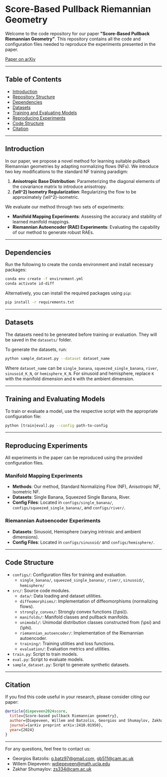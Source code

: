 # Score-Based Pullback Riemannian Geometry

Welcome to the code repository for our paper **"Score-Based Pullback Riemannian Geometry"**. This repository contains all the code and configuration files needed to reproduce the experiments presented in the paper.

[Paper on arXiv](https://arxiv.org/abs/2410.01950)

---

## Table of Contents

- [Introduction](#introduction)
- [Repository Structure](#repository-structure)
- [Dependencies](#dependencies)
- [Datasets](#datasets)
- [Training and Evaluating Models](#training-and-evaluating-models)
- [Reproducing Experiments](#reproducing-experiments)
- [Code Structure](#code-structure)
- [Citation](#citation)

---

## Introduction

In our paper, we propose a novel method for learning suitable pullback Riemannian geometries by adapting normalizing flows (NFs). We introduce two key modifications to the standard NF training paradigm:

1. **Anisotropic Base Distribution**: Parameterizing the diagonal elements of the covariance matrix to introduce anisotropy.
2. **\(\ell^2\) Isometry Regularization**: Regularizing the flow to be approximately \(\ell^2\)-isometric.

We evaluate our method through two sets of experiments:

- **Manifold Mapping Experiments**: Assessing the accuracy and stability of learned manifold mappings.
- **Riemannian Autoencoder (RAE) Experiments**: Evaluating the capability of our method to generate robust RAEs.

---

## Dependencies

Run the following to create the conda environment and install necessary packages:

```bash
conda env create -f environment.yml
conda activate id-diff
```

Alternatively, you can install the required packages using `pip`:

```bash
pip install -r requirements.txt
```

---

## Datasets

The datasets need to be generated before training or evaluation. They will be saved in the `datasets/` folder.

To generate the datasets, run:

```bash
python sample_dataset.py --dataset dataset_name
```

Where `dataset_name` can be `single_banana`, `squeezed_single_banana`, `river`, `sinusoid_K_N`, or `hemisphere_K_N`. For sinusoid and hemisphere, replace `K` with the manifold dimension and `N` with the ambient dimension.

---

## Training and Evaluating Models

To train or evaluate a model, use the respective script with the appropriate configuration file:

```bash
python [train|eval].py --config path-to-config
```

---

## Reproducing Experiments

All experiments in the paper can be reproduced using the provided configuration files.

### Manifold Mapping Experiments

- **Methods**: Our method, Standard Normalizing Flow (NF), Anisotropic NF, Isometric NF.
- **Datasets**: Single Banana, Squeezed Single Banana, River.
- **Config Files**: Located in `configs/single_banana/`, `configs/squeezed_single_banana/`, and `configs/river/`.
  
### Riemannian Autoencoder Experiments

- **Datasets**: Sinusoid, Hemisphere (varying intrinsic and ambient dimensions).
- **Config Files**: Located in `configs/sinusoid/` and `configs/hemisphere/`.

---

## Code Structure

- `configs/`: Configuration files for training and evaluation.
  - `single_banana/`, `squeezed_single_banana/`, `river/`, `sinusoid/`, `hemisphere/`
- `src/`: Source code modules.
  - `data/`: Data loading and dataset utilities.
  - `diffeomorphisms/`: Implementation of diffeomorphisms (normalizing flows).
  - `strongly_convex/`: Strongly convex functions (\(\psi\)).
  - `manifolds/`: Manifold classes and pullback manifolds.
  - `unimodal/`: Unimodal distribution classes constructed from \(\psi\) and \(\phi\).
  - `riemannian_autoencoder/`: Implementation of the Riemannian autoencoder.
  - `training/`: Training utilities and loss functions.
  - `evaluation/`: Evaluation metrics and utilities.
- `train.py`: Script to train models.
- `eval.py`: Script to evaluate models.
- `sample_dataset.py`: Script to generate synthetic datasets.

---

## Citation

If you find this code useful in your research, please consider citing our paper:

```bibtex
@article{diepeveen2024score,
  title={Score-based pullback Riemannian geometry},
  author={Diepeveen, Willem and Batzolis, Georgios and Shumaylov, Zakhar and Sch{\"o}nlieb, Carola-Bibiane},
  journal={arXiv preprint arXiv:2410.01950},
  year={2024}
}
```

---

For any questions, feel free to contact us:

- Georgios Batzolis: [g.batz97@gmail.com](mailto:g.batz97@gmail.com), [gb511@cam.ac.uk](mailto:gb511@cam.ac.uk)
- Willem Diepeveen: [wdiepeveen@math.ucla.edu](mailto:wdiepeveen@math.ucla.edu)
- Zakhar Shumaylov: [zs334@cam.ac.uk](mailto:zs334@cam.ac.uk)
